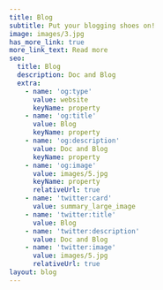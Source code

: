 ```yaml
---
title: Blog
subtitle: Put your blogging shoes on!
image: images/3.jpg
has_more_link: true
more_link_text: Read more
seo:
  title: Blog
  description: Doc and Blog
  extra:
    - name: 'og:type'
      value: website
      keyName: property
    - name: 'og:title'
      value: Blog
      keyName: property
    - name: 'og:description'
      value: Doc and Blog
      keyName: property
    - name: 'og:image'
      value: images/5.jpg
      keyName: property
      relativeUrl: true
    - name: 'twitter:card'
      value: summary_large_image
    - name: 'twitter:title'
      value: Blog
    - name: 'twitter:description'
      value: Doc and Blog
    - name: 'twitter:image'
      value: images/5.jpg
      relativeUrl: true
layout: blog
---
```

